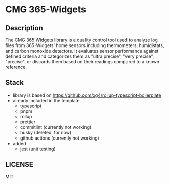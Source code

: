 # CMG 365-Widgets

## Description

The CMG 365 Widgets library is a quality control tool used to analyze log files from 365-Widgets' home sensors including thermometers, humidistats, and carbon monoxide detectors. It evaluates sensor performance against defined criteria and categorizes them as "ultra precise", "very precise", "precise", or discards them based on their readings compared to a known reference.

## Stack

- library is based on https://github.com/xg4/rollup-typescript-boilerplate
- already included in the template
  - typescript
  - pnpm
  - rollup
  - prettier
  - commitlint (currently not working)
  - husky (deleted, for now)
  - github actions (currently not working)
- added
  - jest (unit testing)

## LICENSE

MIT
